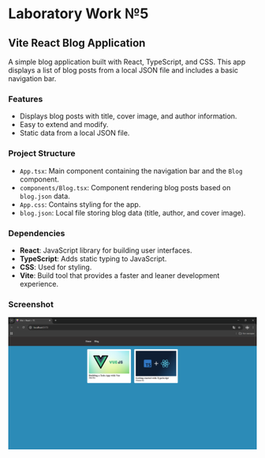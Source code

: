 # Laboratory Work №5
## Vite React Blog Application

A simple blog application built with React, TypeScript, and CSS. This app displays a list of blog posts from a local JSON file and includes a basic navigation bar.

### Features

- Displays blog posts with title, cover image, and author information.
- Easy to extend and modify.
- Static data from a local JSON file.

### Project Structure

- `App.tsx`: Main component containing the navigation bar and the `Blog` component.
- `components/Blog.tsx`: Component rendering blog posts based on `blog.json` data.
- `App.css`: Contains styling for the app.
- `blog.json`: Local file storing blog data (title, author, and cover image).

### Dependencies

- **React**: JavaScript library for building user interfaces.
- **TypeScript**: Adds static typing to JavaScript.
- **CSS**: Used for styling.
- **Vite**: Build tool that provides a faster and leaner development experience.

### Screenshot

![Blog App Screenshot](/vite-ts-app/src/img/readme.png)
